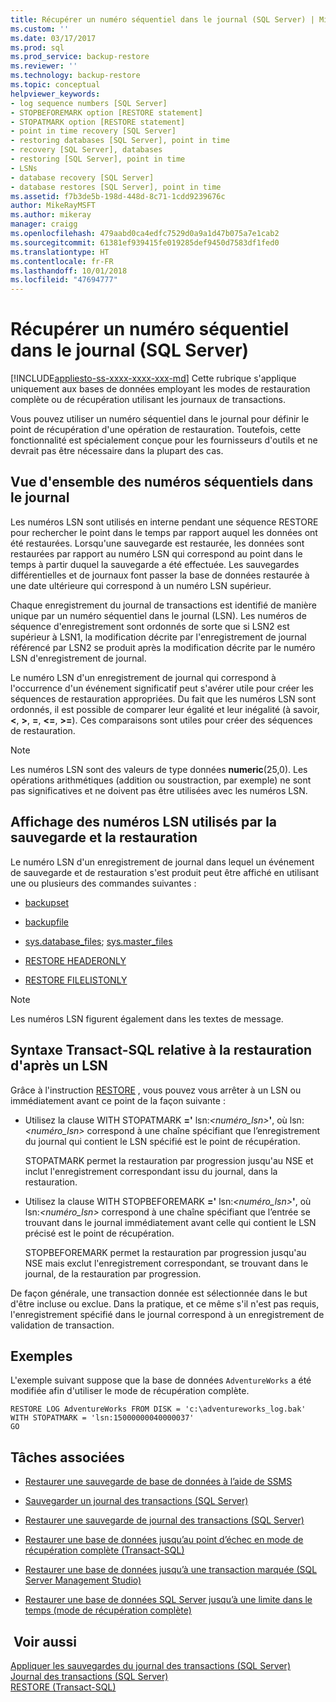 ```yaml
---
title: Récupérer un numéro séquentiel dans le journal (SQL Server) | Microsoft Docs
ms.custom: ''
ms.date: 03/17/2017
ms.prod: sql
ms.prod_service: backup-restore
ms.reviewer: ''
ms.technology: backup-restore
ms.topic: conceptual
helpviewer_keywords:
- log sequence numbers [SQL Server]
- STOPBEFOREMARK option [RESTORE statement]
- STOPATMARK option [RESTORE statement]
- point in time recovery [SQL Server]
- restoring databases [SQL Server], point in time
- recovery [SQL Server], databases
- restoring [SQL Server], point in time
- LSNs
- database recovery [SQL Server]
- database restores [SQL Server], point in time
ms.assetid: f7b3de5b-198d-448d-8c71-1cdd9239676c
author: MikeRayMSFT
ms.author: mikeray
manager: craigg
ms.openlocfilehash: 479aabd0ca4edfc7529d0a9a1d47b075a7e1cab2
ms.sourcegitcommit: 61381ef939415fe019285def9450d7583df1fed0
ms.translationtype: HT
ms.contentlocale: fr-FR
ms.lasthandoff: 10/01/2018
ms.locfileid: "47694777"
---
```

# <a name="recover-to-a-log-sequence-number-sql-server"></a>Récupérer un numéro séquentiel dans le journal (SQL Server)
[!INCLUDE[appliesto-ss-xxxx-xxxx-xxx-md](../../includes/appliesto-ss-xxxx-xxxx-xxx-md.md)]
  Cette rubrique s'applique uniquement aux bases de données employant les modes de restauration complète ou de récupération utilisant les journaux de transactions.  
  
 Vous pouvez utiliser un numéro séquentiel dans le journal pour définir le point de récupération d'une opération de restauration. Toutefois, cette fonctionnalité est spécialement conçue pour les fournisseurs d'outils et ne devrait pas être nécessaire dans la plupart des cas.  
  
##  <a name="LSNs"></a> Vue d'ensemble des numéros séquentiels dans le journal  
 Les numéros LSN sont utilisés en interne pendant une séquence RESTORE pour rechercher le point dans le temps par rapport auquel les données ont été restaurées. Lorsqu'une sauvegarde est restaurée, les données sont restaurées par rapport au numéro LSN qui correspond au point dans le temps à partir duquel la sauvegarde a été effectuée. Les sauvegardes différentielles et de journaux font passer la base de données restaurée à une date ultérieure qui correspond à un numéro LSN supérieur.  
  
 Chaque enregistrement du journal de transactions est identifié de manière unique par un numéro séquentiel dans le journal (LSN). Les numéros de séquence d'enregistrement sont ordonnés de sorte que si LSN2 est supérieur à LSN1, la modification décrite par l'enregistrement de journal référencé par LSN2 se produit après la modification décrite par le numéro LSN d'enregistrement de journal.  
  
 Le numéro LSN d'un enregistrement de journal qui correspond à l'occurrence d'un événement significatif peut s'avérer utile pour créer les séquences de restauration appropriées. Du fait que les numéros LSN sont ordonnés, il est possible de comparer leur égalité et leur inégalité (à savoir, **\<**, **>**, **=**, **\<=**, **>=**). Ces comparaisons sont utiles pour créer des séquences de restauration.  
  
> [!NOTE]  
>  Les numéros LSN sont des valeurs de type données **numeric**(25,0). Les opérations arithmétiques (addition ou soustraction, par exemple) ne sont pas significatives et ne doivent pas être utilisées avec les numéros LSN.  
  
  
## <a name="viewing-lsns-used-by-backup-and-restore"></a>Affichage des numéros LSN utilisés par la sauvegarde et la restauration  
 Le numéro LSN d'un enregistrement de journal dans lequel un événement de sauvegarde et de restauration s'est produit peut être affiché en utilisant une ou plusieurs des commandes suivantes :  
  
-   [backupset](../../relational-databases/system-tables/backupset-transact-sql.md)  
  
-   [backupfile](../../relational-databases/system-tables/backupfile-transact-sql.md)  
  
-   [sys.database_files](../../relational-databases/system-catalog-views/sys-database-files-transact-sql.md); [sys.master_files](../../relational-databases/system-catalog-views/sys-master-files-transact-sql.md)  
  
-   [RESTORE HEADERONLY](../../t-sql/statements/restore-statements-headeronly-transact-sql.md)  
  
-   [RESTORE FILELISTONLY](../../t-sql/statements/restore-statements-filelistonly-transact-sql.md)  
  
> [!NOTE]  
>  Les numéros LSN figurent également dans les textes de message.  
  
## <a name="transact-sql-syntax-for-restoring-to-an-lsn"></a>Syntaxe Transact-SQL relative à la restauration d'après un LSN  
 Grâce à l'instruction [RESTORE](../../t-sql/statements/restore-statements-transact-sql.md) , vous pouvez vous arrêter à un LSN ou immédiatement avant ce point de la façon suivante :  
  
-   Utilisez la clause WITH STOPATMARK **='** lsn:*<numéro_lsn>***'**, où lsn:*\<numéro_lsn>* correspond à une chaîne spécifiant que l’enregistrement du journal qui contient le LSN spécifié est le point de récupération.  
  
     STOPATMARK permet la restauration par progression jusqu'au NSE et inclut l'enregistrement correspondant issu du journal, dans la restauration.  
  
-   Utilisez la clause WITH STOPBEFOREMARK **='** lsn:*<numéro_lsn>***'**, où lsn:*\<numéro_lsn>* correspond à une chaîne spécifiant que l’entrée se trouvant dans le journal immédiatement avant celle qui contient le LSN précisé est le point de récupération.  
  
     STOPBEFOREMARK permet la restauration par progression jusqu'au NSE mais exclut l'enregistrement correspondant, se trouvant dans le journal, de la restauration par progression.  
  
 De façon générale, une transaction donnée est sélectionnée dans le but d'être incluse ou exclue. Dans la pratique, et ce même s'il n'est pas requis, l'enregistrement spécifié dans le journal correspond à un enregistrement de validation de transaction.  
  
## <a name="examples"></a>Exemples  
 L'exemple suivant suppose que la base de données `AdventureWorks` a été modifiée afin d'utiliser le mode de récupération complète.  
  
```  
RESTORE LOG AdventureWorks FROM DISK = 'c:\adventureworks_log.bak'   
WITH STOPATMARK = 'lsn:15000000040000037'  
GO  
```  
  
##  <a name="RelatedTasks"></a> Tâches associées  
  
-   [Restaurer une sauvegarde de base de données à l’aide de SSMS](../../relational-databases/backup-restore/restore-a-database-backup-using-ssms.md)  
  
-   [Sauvegarder un journal des transactions &#40;SQL Server&#41;](../../relational-databases/backup-restore/back-up-a-transaction-log-sql-server.md)  
  
-   [Restaurer une sauvegarde de journal des transactions &#40;SQL Server&#41;](../../relational-databases/backup-restore/restore-a-transaction-log-backup-sql-server.md)  
  
-   [Restaurer une base de données jusqu’au point d’échec en mode de récupération complète &#40;Transact-SQL&#41;](../../relational-databases/backup-restore/restore-database-to-point-of-failure-full-recovery.md)  
  
-   [Restaurer une base de données jusqu’à une transaction marquée &#40;SQL Server Management Studio&#41;](../../relational-databases/backup-restore/restore-a-database-to-a-marked-transaction-sql-server-management-studio.md)  
  
-   [Restaurer une base de données SQL Server jusqu’à une limite dans le temps &#40;mode de récupération complète&#41;](../../relational-databases/backup-restore/restore-a-sql-server-database-to-a-point-in-time-full-recovery-model.md)  
  
## <a name="see-also"></a> Voir aussi  
 [Appliquer les sauvegardes du journal des transactions &#40;SQL Server&#41;](../../relational-databases/backup-restore/apply-transaction-log-backups-sql-server.md)   
 [Journal des transactions &#40;SQL Server&#41;](../../relational-databases/logs/the-transaction-log-sql-server.md)   
 [RESTORE &#40;Transact-SQL&#41;](../../t-sql/statements/restore-statements-transact-sql.md)  
  
  

